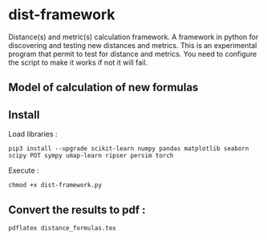 # dist-framework
Distance(s) and metric(s) calculation framework. A framework in python for discovering and testing new distances and metrics. This is an experimental program that permit to test for distance and metrics. You need to configure the script to make it works if not it will fail. 

## Model of calculation of new formulas


## Install
Load libraries :
```
pip3 install --upgrade scikit-learn numpy pandas matplotlib seaborn scipy POT sympy umap-learn ripser persim torch
```

Execute : 
```
chmod +x dist-framework.py
```

## Convert the results to pdf :
```
pdflatex distance_formulas.tex
```

